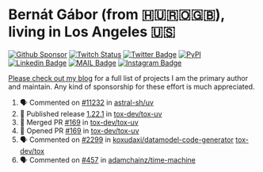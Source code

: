 # Bernát Gábor (from 🇭🇺🇷🇴🇬🇧), living in Los Angeles 🇺🇸

[![Github Sponsor](https://img.shields.io/static/v1?label=Sponsor&message=%E2%9D%A4&logo=GitHub&link=https://github.com/sponsors/gaborbernat&style=flat-square)](https://github.com/sponsors/gaborbernat)
[![Twitch Status](https://img.shields.io/twitch/status/gaborbernat?style=flat-square)](https://www.twitch.tv/gaborbernat)
[![Twitter Badge](https://img.shields.io/badge/-@gjbernat-1ca0f1?style=flat-square&labelColor=1ca0f1&logo=twitter&logoColor=white&link=https://twitter.com/gjbernat)](https://twitter.com/gjbernat)
[![PyPI](https://img.shields.io/badge/-gaborbernat-0073b7?style=flat-square&logo=Python&logoColor=white&link=https://pypi.org/user/gaborbernat/)](https://pypi.org/user/gaborbernat/)
[![Linkedin Badge](https://img.shields.io/badge/-gaborbernat-blue?style=flat-square&logo=Linkedin&logoColor=white&link=https://www.linkedin.com/in/gaborbernat/)](https://www.linkedin.com/in/gaborbernat/)
[![MAIL Badge](https://img.shields.io/badge/-gaborjbernat@gmail.com-c14438?style=flat-square&logo=Gmail&logoColor=white&link=mailto:gaborjbernat@gmail.com)](mailto:gaborjbernat@gmail.com)
[![Instagram Badge](https://img.shields.io/badge/-@gabor__bernat-845EC2?style=flat-square&labelColor=white&logo=Instagram&link=https://instagram.com/gabor_bernat/)](https://instagram.com/gabor_bernat)

[Please check out my blog](https://bernat.tech/about/) for a full list of projects I am the primary author and maintain.
Any kind of sponsorship for these effort is much appreciated.

<!--START_SECTION:activity-->

1. 🗣 Commented on [#11232](https://github.com/astral-sh/uv/issues/11232#issuecomment-2635668910) in [astral-sh/uv](https://github.com/astral-sh/uv)
2. 🚀 Published release [1.22.1](https://github.com/tox-dev/tox-uv/releases/tag/1.22.1) in [tox-dev/tox-uv](https://github.com/tox-dev/tox-uv)
3. 🎉 Merged PR [#169](https://github.com/tox-dev/tox-uv/pull/169) in [tox-dev/tox-uv](https://github.com/tox-dev/tox-uv)
4. 💪 Opened PR [#169](https://github.com/tox-dev/tox-uv/pull/169) in [tox-dev/tox-uv](https://github.com/tox-dev/tox-uv)
5. 🗣 Commented on [#2299](https://github.com/koxudaxi/datamodel-code-generator/pull/2299#issuecomment-2635488368) in [koxudaxi/datamodel-code-generator](https://github.com/koxudaxi/datamodel-code-generator)
   [tox-dev/tox](https://github.com/tox-dev/tox)
5. 🗣 Commented on [#457](https://github.com/adamchainz/time-machine/pull/457#issuecomment-2197730644) in
[adamchainz/time-machine](https://github.com/adamchainz/time-machine)
<!--END_SECTION:activity-->
